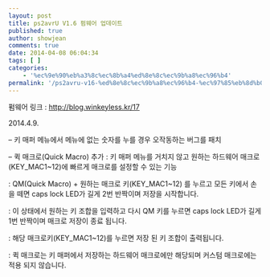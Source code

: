 ```yaml
---
layout: post
title: ps2avrU V1.6 펌웨어 업데이트
published: true
author: showjean
comments: true
date: 2014-04-08 06:04:34
tags: [ ]
categories:
    - '%ec%9e%90%eb%a3%8c%ec%8b%a4%ed%8e%8c%ec%9b%a8%ec%96%b4'
permalink: '/ps2avru-v16-%ed%8e%8c%ec%9b%a8%ec%96%b4-%ec%97%85%eb%8d%b0%ec%9d%b4%ed%8a%b8-7'
---
```

펌웨어 링크 : http://blog.winkeyless.kr/17





2014.4.9.



&#8211; 키 매퍼 메뉴에서 메뉴에 없는 숫자를 누를 경우 오작동하는 버그를 패치

&#8211; 퀵 매크로(Quick Macro) 추가 : 키 매퍼 메뉴를 거치지 않고 원하는 하드웨어&nbsp;매크로(KEY_MAC1~12)에 빠르게 매크로를 설정할 수 있는 기능

: QM(Quick Macro) + 원하는 매크로 키(KEY_MAC1~12) 를 누르고 모든 키에서 손을 떼면 caps lock LED가 길게 2번 반짝이며 저장을 시작합니다.

: 이 상태에서 원하는 키 조합을 입력하고 다시 QM 키를 누르면 caps lock LED가 길게 1번 반짝이며 매크로 저장이 종료 됩니다.

: 해당 매크로키(KEY_MAC1~12)를 누르면 저장 된 키 조합이 출력됩니다.

: 퀵 매크로는 키 매퍼에서 저장하는 하드웨어&nbsp;매크로에만 해당되며 커스텀 매크로에는 적용 되지 않습니다.